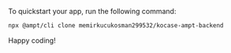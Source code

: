 To quickstart your app, run the following command: 

```bash
npx @ampt/cli clone memirkucukosman299532/kocase-ampt-backend
```

Happy coding!